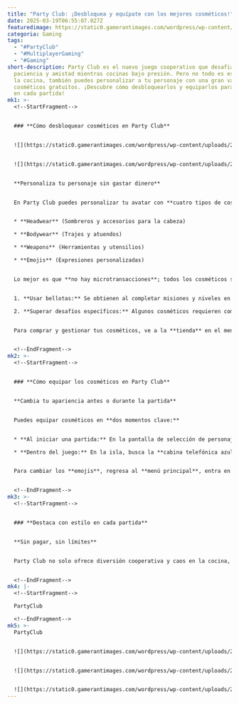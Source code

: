 ```yaml
---
title: "Party Club: ¡Desbloquea y equípate con los mejores cosméticos!"
date: 2025-03-19T06:55:07.027Z
featuredimage: https://static0.gamerantimages.com/wordpress/wp-content/uploads/wm/2025/03/featured-image-how-to-unlock-and-equip-cosmetics-in-party-club.jpg?q=70&fit=crop&w=1140&h=&dpr=1
categoria: Gaming
tags:
  - "#PartyClub"
  - "#MultiplayerGaming"
  - "#Gaming"
short-description: Party Club es el nuevo juego cooperativo que desafiará tu
  paciencia y amistad mientras cocinas bajo presión. Pero no todo es estrés en
  la cocina, también puedes personalizar a tu personaje con una gran variedad de
  cosméticos gratuitos. ¡Descubre cómo desbloquearlos y equiparlos para destacar
  en cada partida!
mk1: >-
  <!--StartFragment-->


  ### **Cómo desbloquear cosméticos en Party Club**


  ![](https://static0.gamerantimages.com/wordpress/wp-content/uploads/2025/03/emoji-unlock-menu-in-party-club-1.jpg?q=49&fit=crop&w=750&h=422&dpr=2)


  ![](https://static0.gamerantimages.com/wordpress/wp-content/uploads/2025/03/weapon-unlock-menu-in-party-club-1.jpg?q=49&fit=crop&w=750&h=422&dpr=2)


  **Personaliza tu personaje sin gastar dinero**


  En Party Club puedes personalizar tu avatar con **cuatro tipos de cosméticos:**


  * **Headwear** (Sombreros y accesorios para la cabeza)

  * **Bodywear** (Trajes y atuendos)

  * **Weapons** (Herramientas y utensilios)

  * **Emojis** (Expresiones personalizadas)


  Lo mejor es que **no hay microtransacciones**; todos los cosméticos son gratuitos y pueden desbloquearse jugando. Hay **dos formas principales** de conseguirlos:


  1. **Usar bellotas:** Se obtienen al completar misiones y niveles en el juego.

  2. **Superar desafíos específicos:** Algunos cosméticos requieren completar niveles en **modo difícil** o cumplir misiones especiales.


  Para comprar y gestionar tus cosméticos, ve a la **tienda** en el menú principal presionando **Q o E** y selecciona la pestaña **Cosmetics**.


  <!--EndFragment-->
mk2: >-
  <!--StartFragment-->


  ### **Cómo equipar los cosméticos en Party Club**


  **Cambia tu apariencia antes o durante la partida**


  Puedes equipar cosméticos en **dos momentos clave:**


  * **Al iniciar una partida:** En la pantalla de selección de personaje, usa las **flechas superiores** junto a tu nombre para cambiar entre sombreros, atuendos y armas.

  * **Dentro del juego:** En la isla, busca la **cabina telefónica azul** en la parte izquierda. Interactúa con ella para cambiar de personaje y equiparte con tus cosméticos favoritos.


  Para cambiar los **emojis**, regresa al **menú principal**, entra en la **tienda**, selecciona la pestaña de **emojis** y asígnalos a los botones **1-4 en PC**.


  <!--EndFragment-->
mk3: >-
  <!--StartFragment-->


  ### **Destaca con estilo en cada partida**


  **Sin pagar, sin límites**


  Party Club no solo ofrece diversión cooperativa y caos en la cocina, sino también un amplio catálogo de personalización sin costos ocultos. ¡Consigue bellotas, completa desafíos y demuestra quién tiene el mejor estilo en la cocina!


  <!--EndFragment-->
mk4: |-
  <!--StartFragment-->

  PartyClub

  <!--EndFragment-->
mk5: >-
  ﻿PartyClub


  ![](https://static0.gamerantimages.com/wordpress/wp-content/uploads/2025/03/red-panda-in-lobby-of-party-club.jpg?q=49&fit=crop&w=750&h=422&dpr=2)


  ![](https://static0.gamerantimages.com/wordpress/wp-content/uploads/2025/03/the-player-entering-the-blue-telephone-booth-in-party-club.jpg?q=49&fit=crop&w=750&h=422&dpr=2)


  ![](https://static0.gamerantimages.com/wordpress/wp-content/uploads/2025/03/player-1-in-lobby-of-party-club.jpg?q=49&fit=crop&w=750&h=422&dpr=2)
---
```


